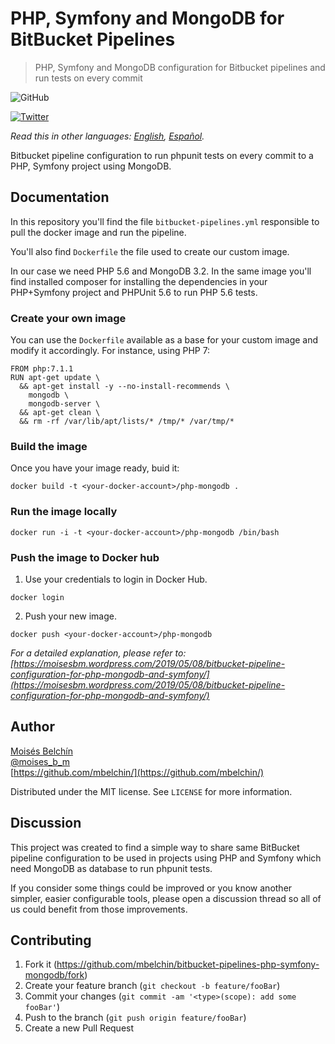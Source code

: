 # PHP, Symfony and MongoDB for BitBucket Pipelines
> PHP, Symfony and MongoDB configuration for Bitbucket pipelines and run tests on every commit

![GitHub](https://img.shields.io/github/license/mbelchin/bitbucket-pipelines-php-symfony-mongodb.svg)

[![Twitter](https://img.shields.io/twitter/url/https/shields.io.svg?style=social)](https://twitter.com/intent/tweet?text=Wow:&url=https%3A%2F%2Fgithub.com%2Fmbelchin%2Fbitbucket-pipelines-php-symfony-mongodb&hashtags=bitbucket,bitbucket-pipelines,php,symfony,mongodb,docker)

*Read this in other languages: [English](README.md), [Español](README.es.md).*

Bitbucket pipeline configuration to run phpunit tests on every commit to a PHP, Symfony project using MongoDB.

## Documentation

In this repository you'll find the file `bitbucket-pipelines.yml` responsible to pull the docker image and run the pipeline.

You'll also find `Dockerfile` the file used to create our custom image.

In our case we need PHP 5.6 and MongoDB 3.2. In the same image you'll find installed composer for installing the dependencies in your PHP+Symfony project and PHPUnit 5.6 to run PHP 5.6 tests.

### Create your own image

You can use the `Dockerfile` available as a base for your custom image and modify it accordingly. For instance, using PHP 7:

```
FROM php:7.1.1
RUN apt-get update \
  && apt-get install -y --no-install-recommends \
    mongodb \
    mongodb-server \
  && apt-get clean \
  && rm -rf /var/lib/apt/lists/* /tmp/* /var/tmp/* 
```

### Build the image

Once you have your image ready, buid it:

```
docker build -t <your-docker-account>/php-mongodb .
```

### Run the image locally

```
docker run -i -t <your-docker-account>/php-mongodb /bin/bash
```

### Push the image to Docker hub

1. Use your credentials to login in Docker Hub.

```
docker login
```

2. Push your new image.

```
docker push <your-docker-account>/php-mongodb
```

_For a detailed explanation, please refer to: [https://moisesbm.wordpress.com/2019/05/08/bitbucket-pipeline-configuration-for-php-mongodb-and-symfony/](https://moisesbm.wordpress.com/2019/05/08/bitbucket-pipeline-configuration-for-php-mongodb-and-symfony/)_

## Author

[Moisés Belchín](https://moisesbm.wordpress.com)  
[@moises_b_m](https://twitter.com/moises_b_m)  
[https://github.com/mbelchin/](https://github.com/mbelchin/)  

Distributed under the MIT license. See ``LICENSE`` for more information.

## Discussion

This project was created to find a simple way to share same BitBucket pipeline configuration to be used in projects using PHP and Symfony which need MongoDB as database to run phpunit tests.

If you consider some things could be improved or you know another simpler, easier configurable tools, please open a discussion thread so all of us could benefit from those improvements.

## Contributing

1. Fork it (<https://github.com/mbelchin/bitbucket-pipelines-php-symfony-mongodb/fork>)
2. Create your feature branch (`git checkout -b feature/fooBar`)
3. Commit your changes (`git commit -am '<type>(scope): add some fooBar'`)
4. Push to the branch (`git push origin feature/fooBar`)
5. Create a new Pull Request
